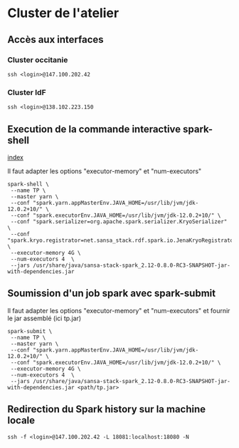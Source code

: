 # Cluster de l'atelier
## Accès aux interfaces

### Cluster occitanie

```
ssh <login>@147.100.202.42    
```

### Cluster IdF

```
ssh <login>@138.102.223.150   
```

## Execution de la commande interactive spark-shell
[index](./index.md)

Il faut adapter les options "executor-memory" et "num-executors"

```shell
spark-shell \
 --name TP \
 --master yarn \
 --conf "spark.yarn.appMasterEnv.JAVA_HOME=/usr/lib/jvm/jdk-12.0.2+10/" \
 --conf "spark.executorEnv.JAVA_HOME=/usr/lib/jvm/jdk-12.0.2+10/" \
 --conf "spark.serializer=org.apache.spark.serializer.KryoSerializer"  \
 --conf "spark.kryo.registrator=net.sansa_stack.rdf.spark.io.JenaKryoRegistrator,net.sansa_stack.query.spark.ontop.OntopKryoRegistrator,net.sansa_stack.query.spark.sparqlify.KryoRegistratorSparqlify"  \
 --executor-memory 4G \
 --num-executors 4  \
 --jars /usr/share/java/sansa-stack-spark_2.12-0.8.0-RC3-SNAPSHOT-jar-with-dependencies.jar
```

## Soumission d'un job spark avec spark-submit

Il faut adapter les options "executor-memory" et "num-executors" et fournir le jar assemblé (ici tp.jar)

```shell
spark-submit \
 --name TP \
 --master yarn \
 --conf "spark.yarn.appMasterEnv.JAVA_HOME=/usr/lib/jvm/jdk-12.0.2+10/" \
 --conf "spark.executorEnv.JAVA_HOME=/usr/lib/jvm/jdk-12.0.2+10/" \
 --executor-memory 4G \
 --num-executors 4  \
 --jars /usr/share/java/sansa-stack-spark_2.12-0.8.0-RC3-SNAPSHOT-jar-with-dependencies.jar <path/tp.jar>

```   

## Redirection du Spark history sur la machine locale

```
ssh -f <login>@147.100.202.42 -L 18081:localhost:18080 -N
```